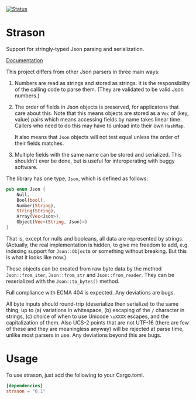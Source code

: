 [![Status](https://travis-ci.org/apoelstra/strason.png?branch=master)](https://travis-ci.org/apoelstra/strason)

# Strason

Support for stringly-typed Json parsing and serialization.

[Documentation](https://www.wpsoftware.net/rustdoc/strason/)

This project differs from other Json parsers in three main ways:

1. Numbers are read as strings and stored as strings. It is the responsibility
   of the calling code to parse them. (They are validated to be valid Json
   numbers.)

2. The order of fields in Json objects is preserved, for applicatons that care
   about this. Note that this means objects are stored as a `Vec` of (key, value)
   pairs which means accessing fields by name takes linear time. Callers who
   need to do this may have to unload into their own `HashMap`.

   It also means that `Json` objects will not test equal unless the order of their
   fields matches.

3. Multiple fields with the same name can be stored and serialized. This shouldn't
   ever be done, but is useful for interoperating with buggy software.

The library has one type, `Json`, which is defined as follows:
```rust
pub enum Json {
    Null,
    Bool(bool),
    Number(String),
    String(String),
    Array(Vec<Json>),
    Object(Vec<(String, Json)>)
}
```
That is, except for nulls and booleans, all data are represented by strings.
(Actually, the real implementation is hidden, to give me freedom to add, e.g.
indexing support for `Json::Object`s or something without breaking. But this
is what it looks like now.)

These objects can be created from raw byte data by the method
`Json::from_iter`, `Json::from_str` and `Json::from_reader`. They can
be reserialized with the `Json::to_bytes()` method.

Full compliance with ECMA 404 is expected. Any deviations are bugs.

All byte inputs should round-trip (deserialize then serialize) to the same
thing, up to (a) variations in whitespace, (b) escaping of the `/` character
in strings, (c) choice of when to use Unicode `\uXXXX` escapes, and the
capitalization of them. Also UCS-2 points that are not UTF-16 (there are few
of these and they are meaningless anyway) will be rejected at parse time,
unlike most parsers in use. Any deviations beyond this are bugs.

# Usage

To use strason, just add the following to your Cargo.toml.

```toml
[dependencies]
strason = "0.1"
```

